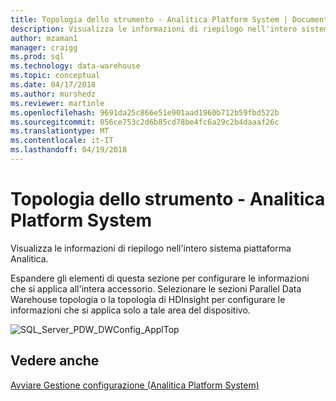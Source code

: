 ```yaml
---
title: Topologia dello strumento - Analitica Platform System | Documenti Microsoft
description: Visualizza le informazioni di riepilogo nell'intero sistema piattaforma Analitica.
author: mzaman1
manager: craigg
ms.prod: sql
ms.technology: data-warehouse
ms.topic: conceptual
ms.date: 04/17/2018
ms.author: murshedz
ms.reviewer: martinle
ms.openlocfilehash: 9691da25c866e51e901aad1960b712b59fbd522b
ms.sourcegitcommit: 056ce753c2d6b85cd78be4fc6a29c2b4daaaf26c
ms.translationtype: MT
ms.contentlocale: it-IT
ms.lasthandoff: 04/19/2018
---
```

# <a name="appliance-topology---analytics-platform-system"></a>Topologia dello strumento - Analitica Platform System
Visualizza le informazioni di riepilogo nell'intero sistema piattaforma Analitica.  
  
Espandere gli elementi di questa sezione per configurare le informazioni che si applica all'intera accessorio. Selezionare le sezioni Parallel Data Warehouse topologia o la topologia di HDInsight per configurare le informazioni che si applica solo a tale area del dispositivo.  
  
![SQL_Server_PDW_DWConfig_ApplTop](./media/appliance-topology/SQL_Server_PDW_DWConfig_ApplTop.png "SQL_Server_PDW_DWConfig_ApplTop")  
  
## <a name="see-also"></a>Vedere anche  
[Avviare Gestione configurazione &#40;Analitica Platform System&#41;](launch-the-configuration-manager.md)  
  
